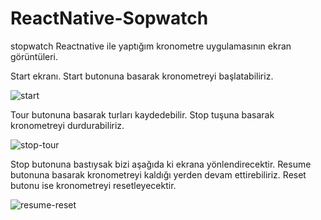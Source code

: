 # ReactNative-Sopwatch
stopwatch
Reactnative ile yaptığım kronometre uygulamasının ekran görüntüleri.

Start ekranı. Start butonuna basarak kronometreyi başlatabiliriz.

![start](https://user-images.githubusercontent.com/84670856/190198672-614c4ece-c1a3-495f-82bb-e35163a69575.png)

Tour butonuna basarak turları kaydedebilir. 
Stop tuşuna basarak kronometreyi durdurabiliriz.

![stop-tour](https://user-images.githubusercontent.com/84670856/190198819-747d82b2-d5d5-4e6a-b4ca-cf47f426dfed.png)

Stop butonuna bastıysak bizi aşağıda ki ekrana yönlendirecektir. 
Resume butonuna basarak kronometreyi kaldığı yerden devam ettirebiliriz. 
Reset butonu ise kronometreyi resetleyecektir.

![resume-reset](https://user-images.githubusercontent.com/84670856/190199109-d50940b6-0950-4c51-910e-8da51f141513.png)

